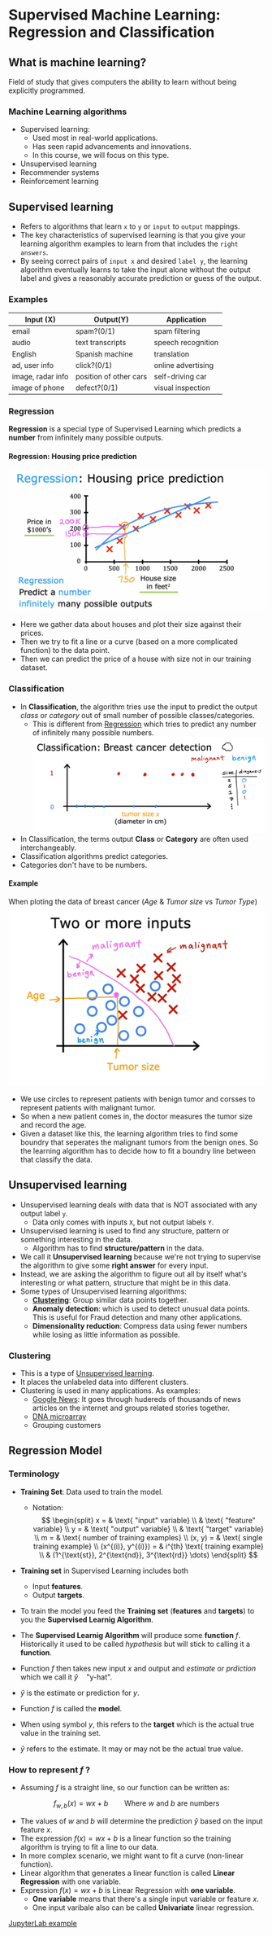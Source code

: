 # Supervised Machine Learning: Regression and Classification
## What is machine learning?
Field of study that gives computers the ability to learn without being explicitly programmed.
### Machine Learning algorithms
* Supervised learning: 
    * Used most in real-world applications.
    * Has seen rapid advancements and innovations.
    * In this course, we will focus on this type.
* Unsupervised learning
* Recommender systems
* Reinforcement learning
## Supervised learning
* Refers to algorithms that learn `x` to `y` or `input` to `output` mappings.  
* The key characteristics of supervised learning is that you give your learning algorithm examples to learn from that includes the `right answers`.  
* By seeing correct pairs of `input x` and desired `label y`, the learning algorithm eventually learns to take the input alone without the output label and gives a reasonably accurate prediction or guess of the output.
### Examples
Input (X) | Output(Y) | Application
----------|-----------|------------
email | spam?(0/1) | spam filtering
audio | text transcripts | speech recognition
English | Spanish machine | translation
ad, user info | click?(0/1) | online advertising
image, radar info | position of other cars | self-driving car
image of phone | defect?(0/1) | visual inspection

### Regression
**Regression** is a special type of Supervised Learning which predicts a **number** from infinitely many possible outputs.
#### Regression: Housing price prediction
![Housing price prediction](./images/regression-01.jpg)
* Here we gather data about houses and plot their size against their prices.
* Then we try to fit a line or a curve (based on a more complicated function) to the data point.
* Then we can predict the price of a house with size not in our training dataset.

### Classification
* In **Classification**, the algorithm tries use the input to predict the output _class_ or _category_ out of small number of possible classes/categories.
    * This is different from [Regression](#regression) which tries to predict any number of infinitely many possible numbers.
![Classification: breast cancer detection](./images/classification-01.jpg)
* In Classification, the terms output **Class** or **Category** are often used interchangeably.
* Classification algorithms predict categories.
* Categories don't have to be numbers.

#### Example
When ploting the data of breast cancer (_Age_ & _Tumor size_ vs _Tumor Type_)
![Classification: breast cancer detection - 2 Inputs](./images/classification-02.jpg)
* We use circles to represent patients with benign tumor and corsses to represent patients with malignant tumor.
* So when a new patient comes in, the doctor measures the tumor size and record the age.
* Given a dataset like this, the learning algorithm tries to find some boundry that seperates the malignant tumors from the benign ones. So the learning algorithm has to decide how to fit a boundry line between that classify the data.

## Unsupervised learning
* Unsupervised learning deals with data that is NOT associated with any output label `y`.
    * Data only comes with inputs `X`, but not output labels `Y`.
* Unsupervised learning is used to find any structure, pattern or something interesting in the data.
    * Algorithm has to find **structure/pattern** in the data.
* We call it **Unsupervised learning** because we're not trying to supervise the algorithm to give some **right answer** for every input.
* Instead, we are asking the algorithm to figure out all by itself what's interesting or what pattern, structure that might be in this data.
* Some types of Unsupervised learning algorithms:
    * [**Clustering**](#clustering): Group similar data points together.
    * **Anomaly detection**: which is used to detect unusual data points. This is useful for Fraud detection and many other applications.
    * **Dimensionality reduction**: Compress data using fewer numbers while losing as little information as possible.
### Clustering
* This is a type of [Unsupervised learning](#unsupervised-learning).
* It places the unlabeled data into different clusters.
* Clustering is used in many applications. As examples:
    * [Google News](https://news.google.com/): It goes through hudereds of thousands of news articles on the internet and groups related stories together.
    * [DNA microarray](https://en.wikipedia.org/wiki/DNA_microarray)
    * Grouping customers
## Regression Model
### Terminology
* **Training Set**: Data used to train the model.
    * Notation:
   $$
   \begin{split}
   x = & \text{ "input" variable} \\
   & \text{ "feature" variable} \\
   y = & \text{ "output" variable} \\
   & \text{ "target" variable} \\
   m = & \text{ number of training examples} \\
   (x, y) = & \text{ single training example} \\
   (x^{(i)}, y^{(i)}) = & i^{th} \text{ training example} \\
   & (1^{\text{st}}, 2^{\text{nd}}, 3^{\text{rd}} \dots)
   \end{split}
   $$

* **Training set** in Supervised Learning includes both
    * Input **features**.
    * Output **targets**.
* To train the model you feed the **Training set** (**features** and **targets**) to you the **Supervised Learnig Algorithm**.
* The **Supervised Learnig Algorithm** will produce some **function** $f$. Historically it used to be called _hypothesis_ but will stick to calling it a **function**.
* Function $f$ then takes new input $x$ and output and _estimate_ or _prdiction_ which we call it $\hat{y} \quad \text{"y-hat"}$.
* $\hat{y}$ is the estimate or prediction for $y$.
* Function $f$ is called the **model**.
* When using symbol $y$, this refers to the **target** which is the actual true value in the training set.
* $\hat{y}$ refers to the estimate. It may or may not be the actual true value.
### How to represent $f$ ?
* Assuming $f$ is a straight line, so our function can be written as:

$$
f_{w,b}(x) = wx + b \qquad \text{Where } w \text{ and } b \text{ are numbers}
$$

* The values of $w$ and $b$ will determine the prediction $\hat{y}$ based on the input feature $x$.
* The expression $f(x) = wx + b$ is a linear function so the training algorithm is trying to fit a line to our data.
* In more complex scenario, we might want to fit a curve (non-linear function).
* Linear algorithm that generates a linear function is called **Linear Regression** with one variable.
* Expression $f(x) = wx + b$ is Linear Regression with **one variable**.
    * **One variable** means that there's a single input variable or feature $x$.
    * One input varibale also can be called **Univariate** linear regression.

[JupyterLab example](./code/C1_W1_Lab02_Model_Representation_Soln.ipynb)